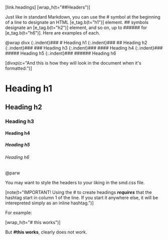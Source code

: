 [link.headings]
[wrap_h(t="##Headers")]

Just like in standard Markdown, you can use the # symbol at the beginning of a line to designate an HTML [e_tag.b(t="h1")] element. ## symbols designate an [e_tag.b(t="h2")] element, and so on, up to ###### for [e_tag.b(t="h6")]. Here are examples of each.

@wrap divx
{:.indent}### # Heading h1
{:.indent}### ## Heading h2
{:.indent}### ### Heading h3
{:.indent}### #### Heading h4
{:.indent}### ##### Heading h5
{:.indent}### ###### Heading h6

[divxp(c="And this is how they will look in the document when it's formatted:")]

# Heading h1
## Heading h2
### Heading h3
#### Heading h4
##### Heading h5
###### Heading h6
@parw

You may want to style the headers to your liking in the smd.css file.

[note(t="IMPORTANT! Using the # to create headings ***requires*** that the hashtag start in column 1 of the line. If you start it anywhere else, it will be interepreted simply as an inline hashtag.")]

For example:

[wrap_h(t="# this works")]

But **#this works**, clearly does not work.


